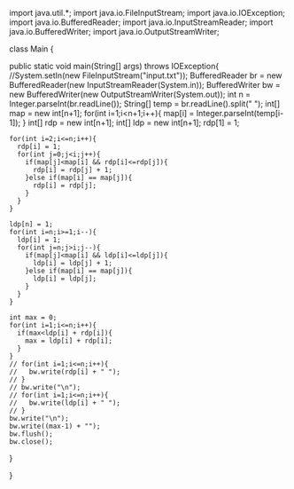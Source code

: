 import java.util.*;
import java.io.FileInputStream;
import java.io.IOException;
import java.io.BufferedReader;
import java.io.InputStreamReader;
import java.io.BufferedWriter;
import java.io.OutputStreamWriter;

class Main {

  public static void main(String[] args) throws IOException{
    //System.setIn(new FileInputStream("input.txt"));
    BufferedReader br = new BufferedReader(new InputStreamReader(System.in));
    BufferedWriter bw = new BufferedWriter(new OutputStreamWriter(System.out));
    int n = Integer.parseInt(br.readLine());
    String[] temp = br.readLine().split(" ");
    int[] map = new int[n+1];
    for(int i=1;i<n+1;i++){
      map[i] = Integer.parseInt(temp[i-1]);
    }
    int[] rdp = new int[n+1];
    int[] ldp = new int[n+1];
    rdp[1] = 1;
    
    for(int i=2;i<=n;i++){
      rdp[i] = 1;
      for(int j=0;j<i;j++){
        if(map[j]<map[i] && rdp[i]<=rdp[j]){
          rdp[i] = rdp[j] + 1;
        }else if(map[i] == map[j]){
          rdp[i] = rdp[j];
        }
      }
    }

    ldp[n] = 1;
    for(int i=n;i>=1;i--){
      ldp[i] = 1;
      for(int j=n;j>i;j--){
        if(map[j]<map[i] && ldp[i]<=ldp[j]){
          ldp[i] = ldp[j] + 1;
        }else if(map[i] == map[j]){
          ldp[i] = ldp[j];
        }
      }
    }
    
    int max = 0;
    for(int i=1;i<=n;i++){
      if(max<ldp[i] + rdp[i]){
        max = ldp[i] + rdp[i];
      }
    }
    // for(int i=1;i<=n;i++){
    //   bw.write(rdp[i] + " ");
    // }
    // bw.write("\n");
    // for(int i=1;i<=n;i++){
    //   bw.write(ldp[i] + " ");
    // }
    bw.write("\n");
    bw.write((max-1) + "");
    bw.flush();
    bw.close();
  }

}

